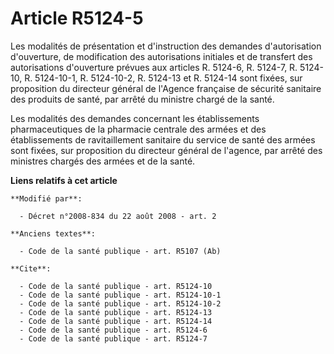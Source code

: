 # Article R5124-5

Les modalités de présentation et d'instruction des demandes d'autorisation d'ouverture, de modification des autorisations
initiales et de transfert des autorisations d'ouverture prévues aux articles R. 5124-6, R. 5124-7, R. 5124-10, R. 5124-10-1,
R. 5124-10-2, R. 5124-13 et R. 5124-14 sont fixées, sur proposition du directeur général de l'Agence française de sécurité
sanitaire des produits de santé, par arrêté du ministre chargé de la santé. 

Les modalités des demandes concernant les établissements pharmaceutiques de la pharmacie centrale des armées et des
établissements de ravitaillement sanitaire du service de santé des armées sont fixées, sur proposition du directeur général
de l'agence, par arrêté des ministres chargés des armées et de la santé.

**Liens relatifs à cet article**

	**Modifié par**:

	  - Décret n°2008-834 du 22 août 2008 - art. 2

	**Anciens textes**:

	  - Code de la santé publique - art. R5107 (Ab)

	**Cite**:

	  - Code de la santé publique - art. R5124-10
	  - Code de la santé publique - art. R5124-10-1
	  - Code de la santé publique - art. R5124-10-2
	  - Code de la santé publique - art. R5124-13
	  - Code de la santé publique - art. R5124-14
	  - Code de la santé publique - art. R5124-6
	  - Code de la santé publique - art. R5124-7

